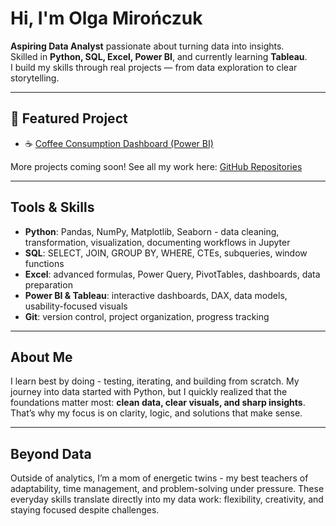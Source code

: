 # Hi, I'm Olga Mirończuk

**Aspiring Data Analyst** passionate about turning data into insights.  
Skilled in **Python, SQL, Excel, Power BI**, and currently learning **Tableau**.  
I build my skills through real projects — from data exploration to clear storytelling.  

---

## 📂 Featured Project
- ☕ [Coffee Consumption Dashboard (Power BI)]([link-do-repozytorium](https://github.com/Waderlla/sip-of-data-coffee))  

More projects coming soon! See all my work here: [GitHub Repositories](https://github.com/Waderlla?tab=repositories)  

---
## Tools & Skills
- **Python**: Pandas, NumPy, Matplotlib, Seaborn - data cleaning, transformation, visualization, documenting workflows in Jupyter  
- **SQL**: SELECT, JOIN, GROUP BY, WHERE, CTEs, subqueries, window functions  
- **Excel**: advanced formulas, Power Query, PivotTables, dashboards, data preparation  
- **Power BI & Tableau**: interactive dashboards, DAX, data models, usability-focused visuals  
- **Git**: version control, project organization, progress tracking  

---

## About Me
I learn best by doing - testing, iterating, and building from scratch. My journey into data started with Python, but I quickly realized that the foundations matter most: **clean data, clear visuals, and sharp insights**. That’s why my focus is on clarity, logic, and solutions that make sense.  

---

## Beyond Data
Outside of analytics, I’m a mom of energetic twins - my best teachers of adaptability, time management, and problem-solving under pressure. These everyday skills translate directly into my data work: flexibility, creativity, and staying focused despite challenges.  
<!--
**Waderlla/Waderlla** is a ✨ _special_ ✨ repository because its `README.md` (this file) appears on your GitHub profile.

Here are some ideas to get you started:

- 🔭 I’m currently working on ...
- 🌱 I’m currently learning ...
- 👯 I’m looking to collaborate on ...
- 🤔 I’m looking for help with ...
- 💬 Ask me about ...
- 📫 How to reach me: ...
- 😄 Pronouns: ...
- ⚡ Fun fact: ...
-->
